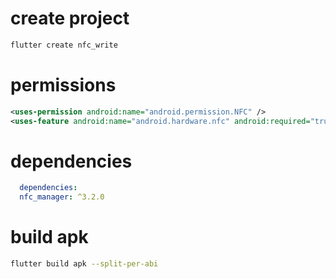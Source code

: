 
# create project
```dart
flutter create nfc_write
```


# permissions
```xml
<uses-permission android:name="android.permission.NFC" />
<uses-feature android:name="android.hardware.nfc" android:required="true" />
```



# dependencies
```yaml
  dependencies:
  nfc_manager: ^3.2.0
```




# build apk

```bash
flutter build apk --split-per-abi
```
